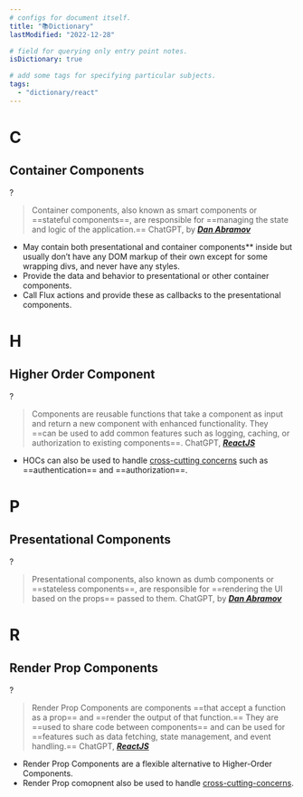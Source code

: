 ```yaml
---
# configs for document itself.
title: "📚Dictionary"
lastModified: "2022-12-28"

# field for querying only entry point notes.
isDictionary: true

# add some tags for specifying particular subjects.
tags:
  - "dictionary/react"
---
```

# C
## Container Components
?
> Container components, also known as smart components or ==stateful components==, are responsible for ==managing the state and logic of the application.== ChatGPT, by **_[Dan Abramov](https://medium.com/@dan_abramov/smart-and-dumb-components-7ca2f9a7c7d0)_**
- May contain both presentational and container components** inside but usually don’t have any DOM markup of their own except for some wrapping divs, and never have any styles.
- Provide the data and behavior to presentational or other container components.
- Call Flux actions and provide these as callbacks to the presentational components.

# H
## Higher Order Component
?
> Components are reusable functions that take a component as input and return a new component with enhanced functionality. They ==can be used to add common features such as logging, caching, or authorization to existing components==. ChatGPT, **_[ReactJS](https://reactjs.org/docs/higher-order-components.html)_**
- HOCs can also be used to handle [cross-cutting concerns](https://reactjs.org/docs/higher-order-components.html#use-hocs-for-cross-cutting-concerns) such as ==authentication== and ==authorization==.

# P
## Presentational Components
?
> Presentational components, also known as dumb components or ==stateless components==, are responsible for ==rendering the UI based on the props== passed to them. 
> ChatGPT, by **_[Dan Abramov](https://medium.com/@dan_abramov/smart-and-dumb-components-7ca2f9a7c7d0)_** 


# R
## Render Prop Components
?
> Render Prop Components are components ==that accept a function as a prop== and ==render the output of that function.== They are ==used to share code between components== and can be used for ==features such as data fetching, state management, and event handling.== ChatGPT, **_[ReactJS](https://reactjs.org/docs/render-props.html)_**
- Render Prop Components are a flexible alternative to Higher-Order Components.
- Render Prop comopnent also be used to handle [cross-cutting-concerns](https://reactjs.org/docs/render-props.html#use-render-props-for-cross-cutting-concerns).

